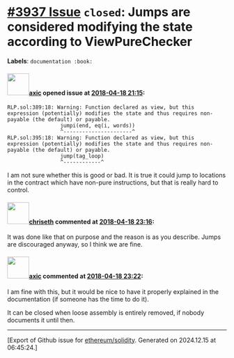 # [\#3937 Issue](https://github.com/ethereum/solidity/issues/3937) `closed`: Jumps are considered modifying the state according to ViewPureChecker
**Labels**: `documentation :book:`


#### <img src="https://avatars.githubusercontent.com/u/20340?v=4" width="50">[axic](https://github.com/axic) opened issue at [2018-04-18 21:15](https://github.com/ethereum/solidity/issues/3937):

```
RLP.sol:389:18: Warning: Function declared as view, but this expression (potentially) modifies the state and thus requires non-payable (the default) or payable.
                 jumpi(end, eq(i, words))
                 ^----------------------^
RLP.sol:395:18: Warning: Function declared as view, but this expression (potentially) modifies the state and thus requires non-payable (the default) or payable.
                 jump(tag_loop)
                 ^------------^
```

I am not sure whether this is good or bad. It is true it could jump to locations in the contract which have non-pure instructions, but that is really hard to control.

#### <img src="https://avatars.githubusercontent.com/u/9073706?v=4" width="50">[chriseth](https://github.com/chriseth) commented at [2018-04-18 23:16](https://github.com/ethereum/solidity/issues/3937#issuecomment-382558652):

It was done like that on purpose and the reason is as you describe. Jumps are discouraged anyway, so I think we are fine.

#### <img src="https://avatars.githubusercontent.com/u/20340?v=4" width="50">[axic](https://github.com/axic) commented at [2018-04-18 23:22](https://github.com/ethereum/solidity/issues/3937#issuecomment-382559561):

I am fine with this, but it would be nice to have it properly explained in the documentation (if someone has the time to do it).

It can be closed when loose assembly is entirely removed, if nobody documents it until then.


-------------------------------------------------------------------------------



[Export of Github issue for [ethereum/solidity](https://github.com/ethereum/solidity). Generated on 2024.12.15 at 06:45:24.]
